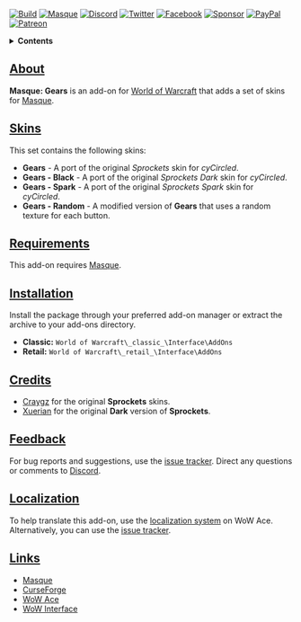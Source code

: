[![Build][SVG-Build]][Build]
[![Masque][SVG-Masque]][Masque]
[![Discord][SVG-Discord]][Discord]
[![Twitter][SVG-Twitter]][Twitter]
[![Facebook][SVG-Facebook]][Facebook]
[![Sponsor][SVG-Sponsor]][Sponsor]
[![PayPal][SVG-PayPal]][PayPal]
[![Patreon][SVG-Patreon]][Patreon]

<details>
<summary><strong>Contents</strong></summary><p>

- [About](#About "Go to About")
- [Skins](#Skins "Go to Skins")
- [Requirements](#Requirements "Go to Requirements")
- [Installation](#Installation "Go to Installation")
- [Credits](#Credits "Go to Credits")
- [Feedback](#Feedback "Go to Feedback")
- [Localization](#Localization "Go to Localization")
- [Links](#Links "Go to Links")

</p></details>

## [About][Top]

**Masque: Gears** is an add-on for [World of Warcraft] that adds a set of skins for [Masque].

## [Skins][Top]

This set contains the following skins:

- **Gears** - A port of the original _Sprockets_ skin for _cyCircled_.
- **Gears - Black** - A port of the original _Sprockets Dark_ skin for _cyCircled_.
- **Gears - Spark** - A port of the original _Sprockets Spark_ skin for _cyCircled_.
- **Gears - Random** - A modified version of **Gears** that uses a random texture for each button.

## [Requirements][Top]

This add-on requires [Masque].

## [Installation][Top]

Install the package through your preferred add-on manager or extract the archive to your add-ons directory.

- **Classic:** `World of Warcraft\_classic_\Interface\AddOns`
- **Retail:** `World of Warcraft\_retail_\Interface\AddOns`

## [Credits][Top]

- [Craygz](https://www.wowace.com/members/_ForgeUser139308 "Craygz @ WoW Ace") for the original **Sprockets** skins.
- [Xuerian](https://www.wowace.com/members/_ForgeUser139308 "Xuerian @ WoW Ace") for the original **Dark** version of **Sprockets**.

## [Feedback][Top]

For bug reports and suggestions, use the [issue tracker]. Direct any questions or comments to [Discord].

## [Localization][Top]

To help translate this add-on, use the [localization system] on WoW Ace. Alternatively, you can use the [issue tracker].

## [Links][Top]

- [Masque][Masque]
- [CurseForge][CurseForge]
- [WoW Ace][WoW Ace]
- [WoW Interface]

[Links]: #

[Build]: https://github.com/SFX-WoW/Masque_Gears/actions?query=workflow%3ARelease (Build Status)
[Masque]: https://github.com/SFX-WoW/Masque (Download Masque)
[Discord]: https://discord.gg/DDVqkd6 (Join the Discord)
[Twitter]: https://twitter.com/_stormfx (Follow on Twitter)
[Facebook]: https://www.facebook.com/stormfxi (Follow on Facebook)
[Sponsor]: https://github.com/sponsors/StormFX (Sponsor on GitHub)
[PayPal]: https://www.paypal.me/stormfxi (Donate via PayPal)
[Patreon]: https://www.patreon.com/stormfx (Become a Patron)

[World of Warcraft]: https://worldofwarcraft.com (World of Warcraft)

[Issue Tracker]: https://github.com/SFX-WoW/Masque_Gears/issues (Report an Issue)
[Localization System]: https://www.wowace.com/projects/masque-gears/localization (Translate on WoW Ace)

[CurseForge]: https://www.curseforge.com/wow/addons/masque-gears (View on CurseForge)
[GitHub]: https://github.com/SFX-WoW/Masque_Gears (View on GitHub)
[WoW Ace]: https://www.wowace.com/projects/masque-gears (View on WoW Ace)
[WoW Interface]: https://www.wowinterface.com/downloads/info8918 (View on WoW Interface)

[Top]: #Top (Top of the Page)

[Images]: #

[SVG-Build]: https://img.shields.io/github/workflow/status/SFX-WoW/Masque_Gears/Release?label=Build&logo=github&logoColor=fff&style=flat-square
[SVG-Masque]: https://img.shields.io/endpoint?url=https://wow.stormfx.com/img/svg/masque-skin.json
[SVG-Discord]: https://img.shields.io/badge/Discord-7289DA?logo=discord&logoColor=fff&style=flat-square
[SVG-Twitter]: https://img.shields.io/badge/Twitter-1DA1F2?logo=twitter&logoColor=fff&style=flat-square
[SVG-Facebook]: https://img.shields.io/badge/Facebook-1877F2?logo=facebook&logoColor=fff&style=flat-square
[SVG-Sponsor]: https://img.shields.io/badge/Sponsor-555?logo=github&logoColor=fff&style=flat-square
[SVG-PayPal]: https://img.shields.io/endpoint?url=https://www.stormfx.com/img/svg/paypal.json
[SVG-Patreon]: https://img.shields.io/badge/Patreon-f96854?logo=patreon&logoColor=fff&style=flat-square
